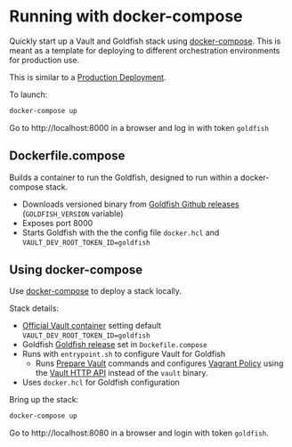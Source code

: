 # Running with docker-compose

Quickly start up a Vault and Goldfish stack using [docker-compose](https://github.com/docker/compose). This is meant as a template for deploying to different orchestration environments for production use.

This is similar to a [Production Deployment](https://github.com/Caiyeon/goldfish/wiki/Production-Deployment#3-deploy-release-version).

To launch:
```bash
docker-compose up
```

Go to http://localhost:8000 in a browser and log in with token `goldfish`

## Dockerfile.compose
Builds a container to run the Goldfish, designed to run within a docker-compose stack.

- Downloads versioned binary from [Goldfish Github releases](https://github.com/Caiyeon/goldfish/releases) (`GOLDFISH_VERSION` variable)
- Exposes port 8000
- Starts Goldfish with the the config file `docker.hcl` and `VAULT_DEV_ROOT_TOKEN_ID=goldfish`

## Using docker-compose
Use [docker-compose](https://github.com/docker/compose) to deploy a stack locally.

Stack details:
- [Official Vault container](https://hub.docker.com/_/vault/) setting default `VAULT_DEV_ROOT_TOKEN_ID=goldfish`
- Goldfish [Goldfish release](https://github.com/Caiyeon/goldfish/releases) set in `Dockefile.compose`
- Runs with `entrypoint.sh` to configure Vault for Goldfish
  - Runs [Prepare Vault](https://github.com/Caiyeon/goldfish/wiki/Production-Deployment#1-prepare-vault-only-needs-to-be-done-once) commands and configures [Vagrant Policy](https://github.com/Caiyeon/goldfish/blob/master/vagrant/policies/goldfish.hcl) using the [Vault HTTP API](https://www.vaultproject.io/api/index.html) instead of the `vault` binary.
- Uses `docker.hcl` for Goldfish configuration

Bring up the stack:

```bash
docker-compose up
```

Go to http://localhost:8080 in a browser and login with token `goldfish`.
